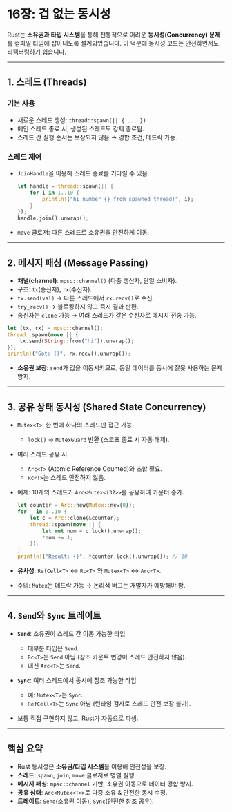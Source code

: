 # 16장: 겁 없는 동시성

Rust는 **소유권과 타입 시스템**을 통해 전통적으로 어려운 **동시성(Concurrency) 문제**를 컴파일 타임에 잡아내도록 설계되었습니다. 이 덕분에 동시성 코드는 안전하면서도 리팩터링하기 쉽습니다.

---

## 1. 스레드 (Threads)

### 기본 사용

* 새로운 스레드 생성: `thread::spawn(|| { ... })`
* 메인 스레드 종료 시, 생성된 스레드도 강제 종료됨.
* 스레드 간 실행 순서는 보장되지 않음 → 경합 조건, 데드락 가능.

### 스레드 제어

* `JoinHandle`을 이용해 스레드 종료를 기다릴 수 있음.

  ```rust
  let handle = thread::spawn(|| {
      for i in 1..10 {
          println!("hi number {} from spawned thread!", i);
      }
  });
  handle.join().unwrap();
  ```
* `move` 클로저: 다른 스레드로 소유권을 안전하게 이동.

---

## 2. 메시지 패싱 (Message Passing)

* **채널(channel)**: `mpsc::channel()` (다중 생산자, 단일 소비자).
* 구조: `tx`(송신자), `rx`(수신자).
* `tx.send(val)` → 다른 스레드에서 `rx.recv()`로 수신.
* `try_recv()` → 블로킹하지 않고 즉시 결과 반환.
* 송신자는 `clone` 가능 → 여러 스레드가 같은 수신자로 메시지 전송 가능.

```rust
let (tx, rx) = mpsc::channel();
thread::spawn(move || {
    tx.send(String::from("hi")).unwrap();
});
println!("Got: {}", rx.recv().unwrap());
```

* **소유권 보장**: `send`가 값을 이동시키므로, 동일 데이터를 동시에 잘못 사용하는 문제 방지.

---

## 3. 공유 상태 동시성 (Shared State Concurrency)

* `Mutex<T>`: 한 번에 하나의 스레드만 접근 가능.

    * `lock()` → `MutexGuard` 반환 (스코프 종료 시 자동 해제).
* 여러 스레드 공유 시:

    * `Arc<T>` (Atomic Reference Counted)와 조합 필요.
    * `Rc<T>`는 스레드 안전하지 않음.
* 예제: 10개의 스레드가 `Arc<Mutex<i32>>`를 공유하여 카운터 증가.

  ```rust
  let counter = Arc::new(Mutex::new(0));
  for _ in 0..10 {
      let c = Arc::clone(&counter);
      thread::spawn(move || {
          let mut num = c.lock().unwrap();
          *num += 1;
      });
  }
  println!("Result: {}", *counter.lock().unwrap()); // 10
  ```
* **유사성**: `RefCell<T>` ↔ `Rc<T>` 와 `Mutex<T>` ↔ `Arc<T>`.
* 주의: `Mutex`는 데드락 가능 → 논리적 버그는 개발자가 예방해야 함.

---

## 4. `Send`와 `Sync` 트레이트

* **`Send`**: 소유권이 스레드 간 이동 가능한 타입.

    * 대부분 타입은 `Send`.
    * `Rc<T>`는 `Send` 아님 (참조 카운트 변경이 스레드 안전하지 않음).
    * 대신 `Arc<T>`는 `Send`.
* **`Sync`**: 여러 스레드에서 동시에 참조 가능한 타입.

    * 예: `Mutex<T>`는 `Sync`.
    * `RefCell<T>`는 `Sync` 아님 (런타임 검사로 스레드 안전 보장 불가).
* 보통 직접 구현하지 않고, Rust가 자동으로 파생.

---

## 핵심 요약

* Rust 동시성은 **소유권/타입 시스템**을 이용해 안전성을 보장.
* **스레드**: `spawn`, `join`, `move` 클로저로 병렬 실행.
* **메시지 패싱**: `mpsc::channel` 기반, 소유권 이동으로 데이터 경합 방지.
* **공유 상태**: `Arc<Mutex<T>>`로 다중 소유 & 안전한 동시 수정.
* **트레이트**: `Send`(소유권 이동), `Sync`(안전한 참조 공유).
